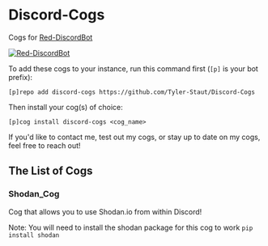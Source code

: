 # Discord-Cogs

Cogs for [Red-DiscordBot](https://github.com/Cog-Creators/Red-DiscordBot/releases)

[![Red-DiscordBot](https://img.shields.io/badge/red--discordbot-v3-red)](https://github.com/Cog-Creators/Red-DiscordBot/releases)

To add these cogs to your instance, run this command first (`[p]` is your bot prefix):

```
[p]repo add discord-cogs https://github.com/Tyler-Staut/Discord-Cogs
```

Then install your cog(s) of choice:

```
[p]cog install discord-cogs <cog_name>
```

If you'd like to contact me, test out my cogs, or stay up to date on my cogs, feel free to reach out!

## The List of Cogs

### Shodan_Cog

Cog that allows you to use Shodan.io from within Discord!

Note: You will need to install the shodan package for this cog to work `pip install shodan`
